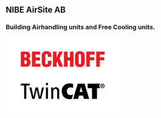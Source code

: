## NIBE AirSite AB
### Building Airhandling units and Free Cooling units.


![Automation | PLC Control Systems](https://raw.githubusercontent.com/lucablom/lucablom/main/bhf_twincat_2013.png)
